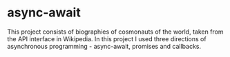 # async-await
This project consists of biographies of cosmonauts of the world, taken from the API interface in Wikipedia. In this project I used three directions of asynchronous programming - async-await, promises and callbacks.
